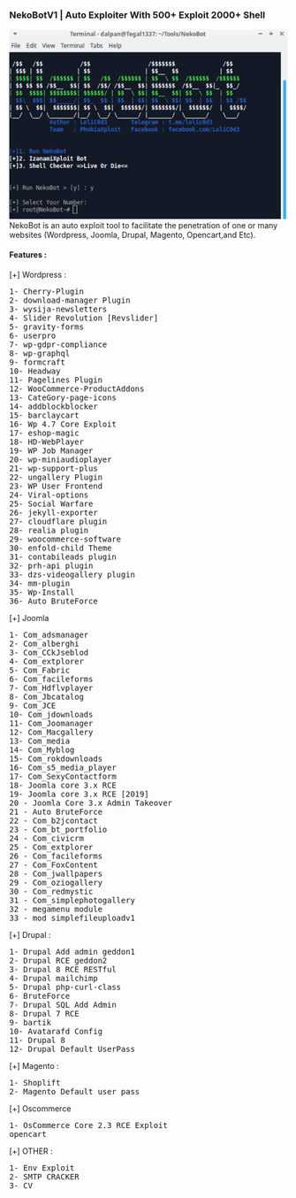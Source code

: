 ### NekoBotV1 | Auto Exploiter With 500+ Exploit 2000+ Shell 
![Screenshoot](/screenshoot-neko.png)<br>
NekoBot is an auto exploit tool to facilitate the penetration of one or many websites (Wordpress, Joomla, Drupal, Magento, Opencart,and Etc). 
<br>
#### Features :
[+] Wordpress :
<pre>
1- Cherry-Plugin
2- download-manager Plugin
3- wysija-newsletters
4- Slider Revolution [Revslider]
5- gravity-forms
6- userpro
7- wp-gdpr-compliance
8- wp-graphql
9- formcraft
10- Headway
11- Pagelines Plugin
12- WooCommerce-ProductAddons
13- CateGory-page-icons
14- addblockblocker
15- barclaycart
16- Wp 4.7 Core Exploit
17- eshop-magic
18- HD-WebPlayer
19- WP Job Manager
20- wp-miniaudioplayer
21- wp-support-plus
22- ungallery Plugin
23- WP User Frontend
24- Viral-options
25- Social Warfare
26- jekyll-exporter
27- cloudflare plugin
28- realia plugin
29- woocommerce-software
30- enfold-child Theme
31- contabileads plugin
32- prh-api plugin
33- dzs-videogallery plugin
34- mm-plugin
35- Wp-Install
36- Auto BruteForce
</pre>
[+] Joomla
<pre>
1- Com_adsmanager
2- Com_alberghi
3- Com_CCkJseblod
4- Com_extplorer
5- Com_Fabric
6- Com_facileforms
7- Com_Hdflvplayer
8- Com_Jbcatalog
9- Com_JCE
10- Com_jdownloads
11- Com_Joomanager
12- Com_Macgallery
13- Com_media
14- Com_Myblog
15- Com_rokdownloads
16- Com_s5_media_player
17- Com_SexyContactform
18- Joomla core 3.x RCE
19- Joomla core 3.x RCE [2019]
20 - Joomla Core 3.x Admin Takeover
21 - Auto BruteForce
22 - Com_b2jcontact
23 - Com_bt_portfolio
24 - Com_civicrm
25 - Com_extplorer
26 - Com_facileforms
27 - Com_FoxContent
28 - Com_jwallpapers
29 - Com_oziogallery
30 - Com_redmystic
31 - Com_simplephotogallery
32 - megamenu module
33 - mod_simplefileuploadv1
</pre>
[+] Drupal :
<pre>
1- Drupal Add admin geddon1
2- Drupal RCE geddon2
3- Drupal 8 RCE RESTful
4- Drupal mailchimp
5- Drupal php-curl-class
6- BruteForce
7- Drupal SQL Add Admin
8- Drupal 7 RCE
9- bartik
10- Avatarafd Config
11- Drupal 8
12- Drupal Default UserPass
</pre>
[+] Magento :
<pre>
1- Shoplift
2- Magento Default user pass
</pre>
[+] Oscommerce
<pre>
1- OsCommerce Core 2.3 RCE Exploit
opencart
</pre>
[+] OTHER :
<pre>
1- Env Exploit
2- SMTP CRACKER
3- CV
</pre>
